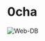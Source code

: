 # 0cha

![Web-DB](https://github.com/capstone-0chaTeam/0cha/assets/86038498/0869c1ef-3210-4ea4-9cfe-51178fedf08f)
